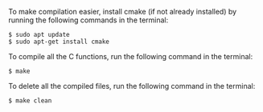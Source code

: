 To make compilation easier, install cmake (if not already installed) by running the following commands in the terminal:
```
$ sudo apt update
$ sudo apt-get install cmake
```

To compile all the C functions, run the following command in the terminal:
```
$ make
```

To delete all the compiled files, run the following command in the terminal:
```
$ make clean
```